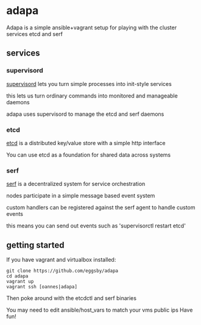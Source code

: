 # adapa
Adapa is a simple ansible+vagrant setup for playing with the cluster services etcd and serf

## services

### supervisord
[supervisord](http://supervisord.org/) lets you turn simple processes into init-style services

this lets us turn ordinary commands into monitored and manageable daemons

adapa uses supervisord to manage the etcd and serf daemons

### etcd
[etcd](https://github.com/coreos/etcd#etcd) is a distributed key/value store with a simple http interface

You can use etcd as a foundation for shared data across systems

### serf
[serf](http://serfdom.io/) is a decentralized system for service orchestration

nodes participate in a simple message based event system

custom handlers can be registered against the serf agent to handle custom events

this means you can send out events such as 'supervisorctl restart etcd' 

## getting started

If you have vagrant and virtualbox installed:

```
git clone https://github.com/eggsby/adapa
cd adapa
vagrant up
vagrant ssh [oannes|adapa]
```

Then poke around with the etcdctl and serf binaries

You may need to edit ansible/host_vars to match your vms public ips
Have fun!
